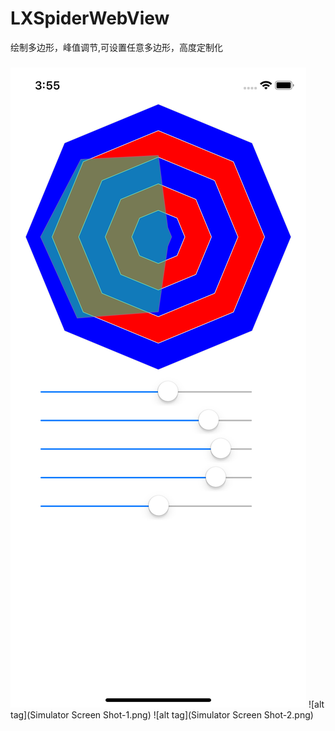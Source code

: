 # LXSpiderWebView
绘制多边形，峰值调节,可设置任意多边形，高度定制化
###
![alt tag](1.png)
![alt tag](Simulator Screen Shot-1.png)
![alt tag](Simulator Screen Shot-2.png)
